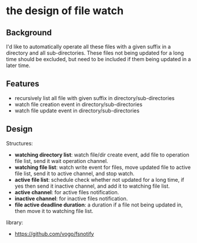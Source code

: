 # the design of file watch

## Background

I'd like to automatically operate all these files with a given suffix in a directory and all sub-directories.
These files not being updated for a long time should be excluded, 
but need to be included if them being updated in a later time.

## Features
- recursively list all file with given suffix in directory/sub-directories
- watch file creation event in directory/sub-directories
- watch file update event in directory/sub-directories

## Design

Structures:
- **watching directory list**: watch file/dir create event, add file to operation file list, send it wait operation channel.
- **watching file list**: watch write event for files, move updated file to active file list, send it to active channel, and stop watch.
- **active file list**: schedule check whether not updated for a long time, if yes then send it inactive channel, and add it to watching file list.
- **active channel**: for active files notification.
- **inactive channel**: for inactive files notification.
- **file active deadline duration**: a duration if a file not being updated in, then move it to watching file list.

library:
- https://github.com/vogo/fsnotify

